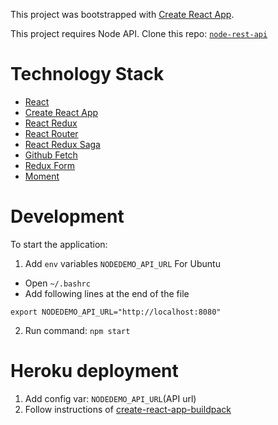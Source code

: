 This project was bootstrapped with [Create React App](https://github.com/facebookincubator/create-react-app).

This project requires Node API. Clone this repo: [`node-rest-api`](https://github.com/fullstackdevs14/node-rest-api)

# Technology Stack

* [React](https://facebook.github.io/react/)
* [Create React App](https://github.com/facebookincubator/create-react-app)
* [React Redux](https://github.com/reactjs/react-redux)
* [React Router](https://github.com/ReactTraining/react-router)
* [React Redux Saga](https://github.com/redux-saga/redux-saga)
* [Github Fetch](https://github.com/github/fetch)
* [Redux Form](http://redux-form.com/6.8.0/)
* [Moment](https://momentjs.com/)

# Development

To start the application:

1. Add `env` variables `NODEDEMO_API_URL`
For Ubuntu
* Open `~/.bashrc`
* Add following lines at the end of the file
```
export NODEDEMO_API_URL="http://localhost:8080"
```
2. Run command: `npm start`

# Heroku deployment

1. Add config var: `NODEDEMO_API_URL`(API url)
2. Follow instructions of [create-react-app-buildpack](https://github.com/mars/create-react-app-buildpack)

